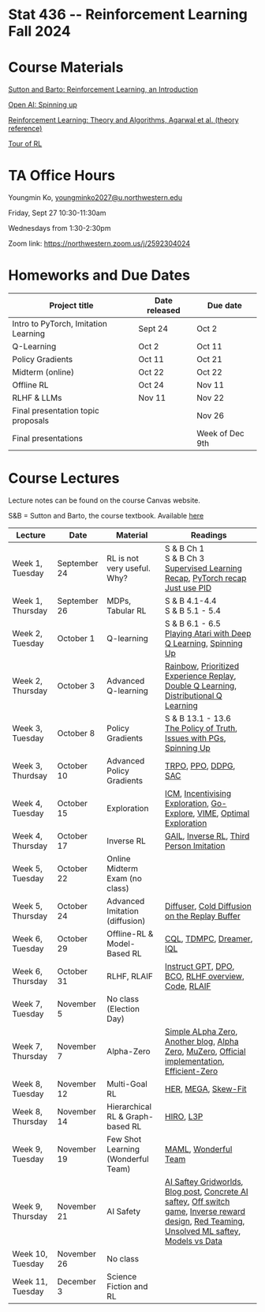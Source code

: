 # Stat 436 -- Reinforcement Learning Fall 2024

# Course Materials
[Sutton and Barto: Reinforcement Learning, an Introduction](http://incompleteideas.net/book/RLbook2020.pdf)

[Open AI: Spinning up](https://spinningup.openai.com/en/latest/spinningup/keypapers.html)

[Reinforcement Learning: Theory and Algorithms, Agarwal et al. (theory reference)](https://rltheorybook.github.io/rltheorybook_AJKS.pdf)

[Tour of RL](https://arxiv.org/pdf/1806.09460)

# TA Office Hours
Youngmin Ko, youngminko2027@u.northwestern.edu

Friday, Sept 27 10:30-11:30am

Wednesdays from 1:30-2:30pm

Zoom link: https://northwestern.zoom.us/j/2592304024

# Homeworks and Due Dates


| Project title                  | Date released | Due date                
|--------------------------------|---------------|-------------------------|
|   Intro to PyTorch, Imitation Learning       | Sept 24   | Oct 2  |
|   Q-Learning      |  Oct 2   | Oct 11  |
|   Policy Gradients     |  Oct 11   | Oct 21  |
|   Midterm (online)    |  Oct 22   | Oct 22  |
|   Offline RL     | Oct 24  | Nov 11  |
|   RLHF & LLMs     |  Nov 11   | Nov 22  |
| Final presentation topic proposals |       |  Nov 26   | 
|  Final presentations        |       | Week of Dec 9th |


# Course Lectures 

Lecture notes can be found on the course Canvas website. 

S&B = Sutton and Barto, the course textbook. Available [here](http://incompleteideas.net/book/RLbook2020.pdf)


| Lecture              | Date        | Material                                      | Readings |
|----------------------|-------------|----------------------------------------------|----------|
| Week 1, Tuesday       | September 24   | RL is not very useful. Why?                  | S & B Ch 1 <br> S & B Ch 3 <br> [Supervised Learning Recap](https://see.stanford.edu/materials/aimlcs229/cs229-notes1.pdf), [PyTorch recap](https://github.com/yunjey/pytorch-tutorial/blob/master/tutorials/02-intermediate/convolutional_neural_network/main.py) <br> [Just use PID](https://archives.argmin.net/2018/04/19/pid/) |
| Week 1, Thursday       | September 26   | MDPs, Tabular RL                             |    S & B 4.1-4.4 <br> S & B 5.1 - 5.4      |
| Week 2, Tuesday     | October 1  | Q-learning                                   |      S & B 6.1 - 6.5 <br> [Playing Atari with Deep Q Learning](https://arxiv.org/abs/1312.5602), [Spinning Up](https://spinningup.openai.com/en/latest/spinningup/rl_intro.html#the-optimal-q-function-and-the-optimal-action)    |
| Week 2, Thursday     | October 3  | Advanced Q-learning                          |      [Rainbow](https://arxiv.org/abs/1710.02298), [Prioritized Experience Replay](https://arxiv.org/abs/1511.05952), [Double Q Learning](https://arxiv.org/pdf/1509.06461), [Distributional Q Learning](https://arxiv.org/pdf/1710.10044)    |
| Week 3, Tuesday      | October 8  | Policy Gradients                             |     S & B 13.1 - 13.6 <br> [The Policy of Truth](https://archives.argmin.net/2018/02/20/reinforce/), [Issues with PGs](https://archives.argmin.net/2018/03/13/pg-saga/), [Spinning Up](https://spinningup.openai.com/en/latest/spinningup/rl_intro3.html#deriving-the-simplest-policy-gradient)     |
| Week 3, Thurdsay    | October 10  | Advanced Policy Gradients                    |     [TRPO](https://spinningup.openai.com/en/latest/algorithms/trpo.html), [PPO](https://spinningup.openai.com/en/latest/algorithms/ppo.html), [DDPG](https://spinningup.openai.com/en/latest/algorithms/ddpg.html), [SAC](https://spinningup.openai.com/en/latest/algorithms/sac.html)     |
| Week 4, Tuesday    | October 15  | Exploration                                  |    [ICM](https://pathak22.github.io/noreward-rl/), [Incentivising Exploration](https://arxiv.org/abs/1507.00814), [Go-Explore](https://arxiv.org/abs/1901.10995), [VIME](https://arxiv.org/abs/1605.09674), [Optimal Exploration](https://zicokolter.com/publications/kolter2009nearbayesian.pdf)      |
| Week 4, Thursday    | October 17  | Inverse RL                                   |     [GAIL](https://arxiv.org/abs/1606.03476), [Inverse RL](https://ai.stanford.edu/~ang/papers/icml04-apprentice.pdf), [Third Person Imitation](https://arxiv.org/abs/1703.01703)     |
| Week 5, Tuesday    | October 22  | Online Midterm Exam (no class)                                  |          |
| Week 5, Thursday  | October 24  | Advanced Imitation (diffusion)               |       [Diffuser](https://arxiv.org/pdf/2205.09991), [Cold Diffusion on the Replay Buffer](https://arxiv.org/pdf/2310.13914)   |
| Week 6, Tuesday      | October 29  | Offline-RL & Model-Based RL                                  |     [CQL](https://sites.google.com/view/cql-offline-rl), [TDMPC](https://www.tdmpc2.com/), [Dreamer](https://research.google/blog/introducing-dreamer-scalable-reinforcement-learning-using-world-models/#:~:text=Dreamer%20consists%20of%20three%20processes,environment%20to%20collect%20new%20experience.), [IQL](https://arxiv.org/abs/2110.06169)     |
| Week 6, Thursday | October 31 | RLHF, RLAIF                                  |    [Instruct GPT](https://arxiv.org/abs/2203.02155), [DPO](https://arxiv.org/abs/2305.18290), [BCO](https://arxiv.org/html/2404.04656v1), [RLHF overview](https://realcwl.github.io/posts/rlhf_to_ipo/), [Code](https://github.com/huggingface/trl), [RLAIF](https://arxiv.org/abs/2309.00267)      |
| Week 7, Tuesday | November 5 | No class (Election Day)                               |          |
| Week 7, Thursday      | November 7 | Alpha-Zero                                   |     [Simple ALpha Zero](https://suragnair.github.io/posts/alphazero.html), [Another blog](https://nikcheerla.github.io/deeplearningschool/2018/01/01/AlphaZero-Explained/), [Alpha Zero](https://arxiv.org/abs/1712.01815), [MuZero](https://arxiv.org/abs/1911.08265), [Official implementation](https://github.com/google-deepmind/mctx), [Efficient-Zero](https://arxiv.org/abs/2111.00210)     |
| Week 8, Tuesday    | November 12 | Multi-Goal RL                                |    [HER](https://arxiv.org/abs/1707.01495), [MEGA](https://arxiv.org/pdf/2007.02832), [Skew-Fit](https://arxiv.org/abs/1903.03698)      |
| Week 8, Thursday | November 14 | Hierarchical RL & Graph-based RL             |     [HIRO](https://arxiv.org/abs/1805.08296), [L3P](https://arxiv.org/abs/2011.12491)     |
| Week 9, Tuesday      | November 19 | Few Shot Learning (Wonderful Team)           |      [MAML](https://arxiv.org/abs/1703.03400), [Wonderful Team](https://wonderful-team-robotics.github.io/)    |
| Week 9, Thursday     | November 21 | AI Safety                                    |     [AI Saftey Gridworlds](https://deepmind.google/discover/blog/specifying-ai-safety-problems-in-simple-environments/), [Blog post](https://deepmindsafetyresearch.medium.com/designing-agent-incentives-to-avoid-side-effects-e1ac80ea6107), [Concrete AI saftey](https://arxiv.org/pdf/1606.06565), [Off switch game](https://arxiv.org/abs/1611.08219), [Inverse reward design](https://proceedings.neurips.cc/paper/2017/hash/32fdab6559cdfa4f167f8c31b9199643-Abstract.html),  [Red Teaming](https://arxiv.org/abs/2202.03286), [Unsolved ML saftey](https://arxiv.org/abs/2109.13916), [Models vs Data](https://dl.acm.org/doi/abs/10.1145/3411764.3445518?casa_token=h4EZACtq7D4AAAAA:KC3FtAQHC0Dv4qSistc-QUbNgQQ2sFgg-Vy8LdtM_dIxYtqJLLn3Uwomnsv87ApSNWVwtl5bPbjqQBk)    |
| Week 10, Tuesday     | November 26    | No class                       |          |
| Week 11, Tuesday     | December 3   | Science Fiction and RL                      |          |






